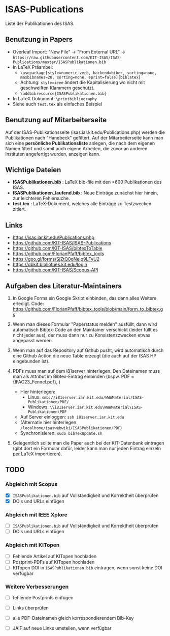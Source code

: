 # ISAS-Publications
Liste der Publikationen des ISAS.

## Benutzung in Papers
- Overleaf Import: "New File" → "From External URL" → `https://raw.githubusercontent.com/KIT-ISAS/ISAS-Publications/master/ISASPublikationen.bib`
- In LaTeX Präambel:
   - `\usepackage[style=numeric-verb, backend=biber, sorting=none, maxbibnames=20, sorting=none, eprint=false]{biblatex}`
   - Achtung: `style=ieee` ändert die Kapitalisierung wo nicht mit geschweiften Klammern geschützt.
   - `\addbibresource{ISASPublikationen.bib}`
- In LaTeX Dokument: `\printbibliography`
- Siehe auch `test.tex` als einfaches Beispiel

## Benutzung auf Mitarbeiterseite
Auf der ISAS-Publikationsseite (isas.iar.kit.edu/Publications.php) werden die Publikationen nach "Hanebeck" gefiltert. Auf der Mitarbeiterseite kann man sich eine **persönliche Publikationsliste** anlegen, die nach dem eigenen Namen filtert und somit auch eigene Arbeiten, die zuvor an anderen Instituten angefertigt wurden, anzeigen kann.


## Wichtige Dateien
- **ISASPublikationen.bib** : LaTeX bib-file mit den >600 Publikationen des ISAS.
- **ISASPublikationen_laufend.bib** : Neue Einträge zunächst hier hinein, zur leichteren Fehlersuche.
- **test.tex** : LaTeX-Dokument, welches alle Einträge zu Testzwecken zitiert.


## Links
- https://isas.iar.kit.edu/Publications.php
- https://github.com/KIT-ISAS/ISAS-Publications
- https://github.com/KIT-ISAS/bibtexToTable
- https://github.com/FlorianPfaff/bibtex_tools
- https://goo.gl/forms/SjZtQ0oNeip9LFyU2
- https://dbkit.bibliothek.kit.edu/login
- https://github.com/KIT-ISAS/Scopus-API


## Aufgaben des Literatur-Maintainers

1. In Google Forms ein Google Skript einbinden, das dann alles Weitere erledigt. Code: https://github.com/FlorianPfaff/bibtex_tools/blob/main/form_to_bibtex.gs

1. Wenn man dieses Formular "Paperstatus melden" ausfüllt, dann wird automatisch Bibtex-Code an den Maintainer verschickt (leider füllt es nicht jeder aus), der muss dann nur zu Konsistenzzwecken etwas angepasst werden.

2. Wenn man auf das Repository auf Github pusht, wird automatisch durch eine Github Action die neue Table erzeugt (die auch auf der ISAS HP eingebunden ist).

3. PDFs muss man auf dem i81server hinterlegen. Den Dateinamen muss man als Attribut im Bibtex-Eintrag einbinden (bspw.   PDF = {IFAC23_Fennel.pdf}, )
   - Hier hinterlegen:
      - Linux: `smb://i81server.iar.kit.edu/WWWMaterial/ISAS-Publikationen/PDF/`
      - Windows: `\\i81server.iar.kit.edu\WWWMaterial\ISAS-Publikationen\PDF`
   - Auf Server einloggen: `ssh i81server.iar.kit.edu`
   - (Alternativ hier hinterlegen: `/localhome/isaswebwiki/ISASPublikationen/PDF`)
   - Synchronisieren: `sudo bibTexUpdate.sh`

4. Gelegentlich sollte man die Paper auch bei der KIT-Datenbank eintragen (gibt dort ein Formular dafür, leider kann man nur jeden Eintrag einzeln per LaTeX importieren).


## TODO

### Abgleich mit Scopus
- [x] `ISASPublikationen.bib` auf Vollständigkeit und Korrektheit überprüfen
- [x] DOIs und URLs einfügen

### Abgleich mit IEEE Xplore
- [ ] `ISASPublikationen.bib` auf Vollständigkeit und Korrektheit überprüfen
- [ ] DOIs und URLs einfügen

### Abgleich mit KITopen
- [ ] Fehlende Artikel auf KITopen hochladen
- [ ] Postprint-PDFs auf KITopen hochladen
- [ ] KITopen DOI in `ISASPublikationen.bib` eintragen, wenn sonst keine DOI verfügbar

### Weitere Verbesserungen
- [ ] fehlende Postprints einfügen
- [ ] Links überprüfen
- [ ] alle PDF-Dateinamen gleich korrespondierendem Bib-Key
- [ ] JAIF auf neue Links umstellen, wenn verfügbar



